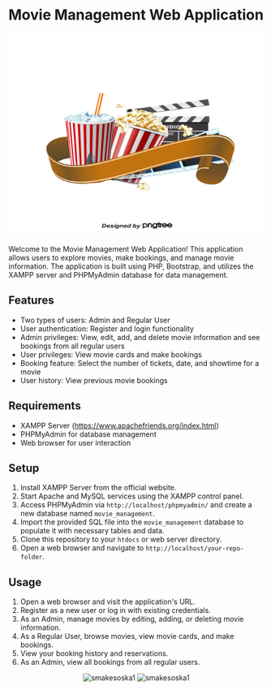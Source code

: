 # Movie Management Web Application

<img src="/resource/cinema.png" alt="Screenshot" width="600" height="400" />


Welcome to the Movie Management Web Application! This application allows users to explore movies, make bookings, and manage movie information. The application is built using PHP, Bootstrap, and utilizes the XAMPP server and PHPMyAdmin database for data management.

## Features

- Two types of users: Admin and Regular User
- User authentication: Register and login functionality
- Admin privileges: View, edit, add, and delete movie information and see bookings from all regular users
- User privileges: View movie cards and make bookings
- Booking feature: Select the number of tickets, date, and showtime for a movie
- User history: View previous movie bookings

## Requirements

- XAMPP Server (https://www.apachefriends.org/index.html)
- PHPMyAdmin for database management
- Web browser for user interaction

## Setup

1. Install XAMPP Server from the official website.
2. Start Apache and MySQL services using the XAMPP control panel.
3. Access PHPMyAdmin via `http://localhost/phpmyadmin/` and create a new database named `movie_management`.
4. Import the provided SQL file into the `movie_management` database to populate it with necessary tables and data.
5. Clone this repository to your `htdocs` or web server directory.
6. Open a web browser and navigate to `http://localhost/your-repo-folder`.

## Usage

1. Open a web browser and visit the application's URL.
2. Register as a new user or log in with existing credentials.
3. As an Admin, manage movies by editing, adding, or deleting movie information.
4. As a Regular User, browse movies, view movie cards, and make bookings.
5. View your booking history and reservations.
6. As an Admin, view all bookings from all regular users.

<p align="center">
	  <img width="49.5%" src="https://github-readme-stats.vercel.app/api?username=smakesoska1&show_icons=true&theme=tokyonight&hide_border=true&locale=en" alt="smakesoska1">
	<img width="49.5%" src="https://github-readme-streak-stats.herokuapp.com/?user=smakesoska1&show_icons=true&theme=tokyonight&hide_border=true&locale=en" alt="smakesoska1">

</p>
